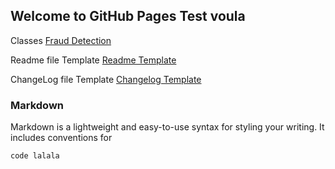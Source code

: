 ## Welcome to GitHub Pages Test voula

Classes
 [Fraud Detection](classes/FraudDetection/FraudDetection.md)
 
Readme file Template
 [Readme Template](readmetemplate.md) 
 
ChangeLog file Template
 [Changelog Template](changelogtemplate.md) 

### Markdown

Markdown is a lightweight and easy-to-use syntax for styling your writing. It includes conventions for

```markdown
code lalala
```
 
